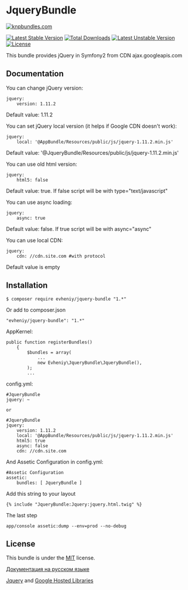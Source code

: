 JqueryBundle
=================

[![knpbundles.com](http://knpbundles.com/evheniy/JqueryBundle/badge)](http://knpbundles.com/evheniy/JqueryBundle)

[![Latest Stable Version](https://poser.pugx.org/evheniy/jquery-bundle/v/stable.svg)](https://packagist.org/packages/evheniy/jquery-bundle) [![Total Downloads](https://poser.pugx.org/evheniy/jquery-bundle/downloads.svg)](https://packagist.org/packages/evheniy/jquery-bundle) [![Latest Unstable Version](https://poser.pugx.org/evheniy/jquery-bundle/v/unstable.svg)](https://packagist.org/packages/evheniy/jquery-bundle) [![License](https://poser.pugx.org/evheniy/jquery-bundle/license.svg)](https://packagist.org/packages/evheniy/jquery-bundle)

This bundle provides jQuery in Symfony2 from CDN ajax.googleapis.com

Documentation
-------------

You can change jQuery version:

    jquery:
        version: 1.11.2
        
Default value: 1.11.2

You can set jQuery local version (it helps if Google CDN doesn't work):

    jquery:
        local: '@AppBundle/Resources/public/js/jquery-1.11.2.min.js'
        
Default value: '@JqueryBundle/Resources/public/js/jquery-1.11.2.min.js'

You can use old html version:

    jquery:
        html5: false

Default value: true. If false script will be with type="text/javascript"

You can use async loading:

    jquery:
        async: true

Default value: false. If true script will be with async="async"

You can use local CDN:

    jquery:
        cdn: //cdn.site.com #with protocol

Default value is empty

Installation
------------

    $ composer require evheniy/jquery-bundle "1.*"

Or add to composer.json

    "evheniy/jquery-bundle": "1.*"

AppKernel:

    public function registerBundles()
        {
            $bundles = array(
                ...
                new Evheniy\JqueryBundle\JqueryBundle(),
            );
            ...

config.yml:

    #JqueryBundle
    jquery: ~

    or

    #JqueryBundle
    jquery:
        version: 1.11.2
        local: '@AppBundle/Resources/public/js/jquery-1.11.2.min.js'
        html5: true
        async: false
        cdn: //cdn.site.com

And Assetic Configuration in config.yml:

    #Assetic Configuration
    assetic:
        bundles: [ JqueryBundle ]

Add this string to your layout

    {% include "JqueryBundle:Jquery:jquery.html.twig" %}

The last step

    app/console assetic:dump --env=prod --no-debug

License
-------

This bundle is under the [MIT][4] license.

[Документация на русском языке][1]

[Jquery][2] and [Google Hosted Libraries][3]

[1]:  http://makedev.org/articles/symfony/bundles/jquery_bundle.html
[2]:  https://jquery.com/
[3]:  https://developers.google.com/speed/libraries/devguide#jquery
[4]:  https://github.com/evheniy/JqueryBundle/blob/master/Resources/meta/LICENSE
